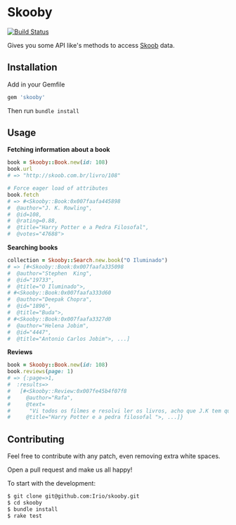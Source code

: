 Skooby
=====

[![Build Status](https://secure.travis-ci.org/Irio/skooby.png?branch=master)](https://travis-ci.org/Irio/skooby)

Gives you some API like's methods to access [Skoob](http://skoob.com.br/) data.

Installation
------------

Add in your Gemfile

```ruby
gem 'skooby'
```

Then run `bundle install`

Usage
-----

**Fetching information about a book**
```ruby
book = Skooby::Book.new(id: 108)
book.url
# => "http://skoob.com.br/livro/108"

# Force eager load of attributes
book.fetch
# => #<Skooby::Book:0x007faafa445898
#  @author="J. K. Rowling",
#  @id=108,
#  @rating=0.88,
#  @title="Harry Potter e a Pedra Filosofal",
#  @votes="47688">
```

**Searching books**
```ruby
collection = Skooby::Search.new.book("O Iluminado")
# => [#<Skooby::Book:0x007faafa335098
#  @author="Stephen  King",
#  @id="19733",
#  @title="O Iluminado">,
# #<Skooby::Book:0x007faafa333d60
#  @author="Deepak Chopra",
#  @id="1896",
#  @title="Buda">,
# #<Skooby::Book:0x007faafa3327d0
#  @author="Helena Jobim",
#  @id="4447",
#  @title="Antonio Carlos Jobim">, ...]
```

**Reviews**
```ruby
book = Skooby::Book.new(id: 108)
book.reviews(page: 1)
# => {:page=>1,
#  :results=>
#   [#<Skooby::Review:0x007fe45b4f07f8
#     @author="Rafa",
#     @text=
#      "Vi todos os filmes e resolvi ler os livros, acho que J.K tem que ter poderes mágicos para poder escrever um livro magnifico como esse, ela é uma das melhores escritoras atualmente e faz suas história criarem vida.",
#     @title="Harry Potter e a pedra filosofal ">, ...]}
```

Contributing
------------

Feel free to contribute with any patch, even removing extra white spaces.

Open a pull request and make us all happy!

To start with the development:
```sh
$ git clone git@github.com:Irio/skooby.git
$ cd skooby
$ bundle install
$ rake test
```
